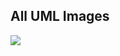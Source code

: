 ## All UML Images

![](https://www.planttext.com/api/plantuml/png/TLJBRi8m4BpxAomkIAWnxHKX15GzH1LLLHuzEyI556D7YTCKgHzVEyIRTH0v9FRCU7SpkycyDBmmrLaICZmQavUJyRYkQvPBhemHluRjzPaGKfuoHGjT2c8o8mLTRpzsyMxnjfdGMEMLAIbNAVtCLAhhJ1q8qScts1kwo7E_l9B0lAIPqSKs3lUjgCMsyOehVX05d8fNGbKyaGA0Tww4392DBJi0raBQPm3Pl7xj8kBraXT-syJkAluHolY2CDPLvwpeAHfiSyaXzpENCk7xaz-_YakYUP7Q9vQjT5KAZn7i3Xr5KdoPgBFGkkp1cVUvrKx_eYZqrhuxHfqJu3E4TWODlO0oDiD6zmXe2G5Ss_3OTY16aQrmyCJOQE3TRJsdZgE3nuPgUk9k64I9cgFz0wvnDmGgkri60XYNEpnw3JB47SQgVXFl2eEsmcnS6z8FqgDlZ_hupcqOipu3ynOokksq_opnTBk2stgl0-vZK5PaXwDXVkvHYL73e7H1jWazyvnEGVu0kXcvUys5IkslwHy0)